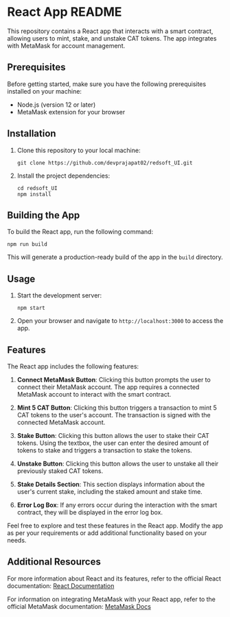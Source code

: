 # React App README

This repository contains a React app that interacts with a smart contract, allowing users to mint, stake, and unstake CAT tokens. The app integrates with MetaMask for account management.

## Prerequisites

Before getting started, make sure you have the following prerequisites installed on your machine:

- Node.js (version 12 or later)
- MetaMask extension for your browser

## Installation

1. Clone this repository to your local machine:
   ```
   git clone https://github.com/devprajapat02/redsoft_UI.git
   ```

2. Install the project dependencies:
   ```
   cd redsoft_UI
   npm install
   ```

## Building the App

To build the React app, run the following command:
```
npm run build
```

This will generate a production-ready build of the app in the `build` directory.

## Usage

1. Start the development server:
   ```
   npm start
   ```

2. Open your browser and navigate to `http://localhost:3000` to access the app.

## Features

The React app includes the following features:

1. **Connect MetaMask Button**: Clicking this button prompts the user to connect their MetaMask account. The app requires a connected MetaMask account to interact with the smart contract.

2. **Mint 5 CAT Button**: Clicking this button triggers a transaction to mint 5 CAT tokens to the user's account. The transaction is signed with the connected MetaMask account.

3. **Stake Button**: Clicking this button allows the user to stake their CAT tokens. Using the textbox, the user can enter the desired amount of tokens to stake and triggers a transaction to stake the tokens.

4. **Unstake Button**: Clicking this button allows the user to unstake all their previously staked CAT tokens.
5. **Stake Details Section**: This section displays information about the user's current stake, including the staked amount and stake time.

6. **Error Log Box**: If any errors occur during the interaction with the smart contract, they will be displayed in the error log box.

Feel free to explore and test these features in the React app. Modify the app as per your requirements or add additional functionality based on your needs.

## Additional Resources

For more information about React and its features, refer to the official React documentation: [React Documentation](https://reactjs.org/docs)

For information on integrating MetaMask with your React app, refer to the official MetaMask documentation: [MetaMask Docs](https://docs.metamask.io/)
